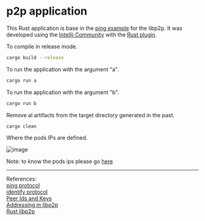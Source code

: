 
# p2p application 

This Rust application is base in the [ping example](https://github.com/libp2p/rust-libp2p/blob/master/examples/ping.rs) for the libp2p. It was developed using the [Intellij Community](https://www.jetbrains.com/idea/download/#section=linux) with the [Rust plugin](https://www.jetbrains.com/rust/).

To compile in release mode.

```bash
cargo build --release
```

To run the application with the argument "a".

```bash
cargo run a
```

To run the application with the argument "b".


```bash
cargo run b
```

Remove al artifacts from the target directory generated in the past.

```bash
cargo clean
```

Where the pods IPs are defined.

![image](https://user-images.githubusercontent.com/76512851/214858437-b54f1b3f-ed59-48cb-b593-594285527c59.png)

Note: to know the pods ips please go [here](https://github.com/gcp-development/peer-to-peer/tree/main/p2p-setup#how-do-we-know-the-pods-ips)

<hr>

References:<br>
[ping protocol](https://github.com/libp2p/specs/blob/master/ping/ping.md)<br>
[identify protocol](https://github.com/libp2p/specs/blob/master/identify/README.md)<br>
[Peer Ids and Keys](https://github.com/libp2p/specs/blob/master/peer-ids/peer-ids.md)<br>
[Addressing in libp2p ](https://github.com/libp2p/specs/blob/master/addressing/README.md)<br>
[Rust libp2p](https://github.com/libp2p/rust-libp2p)
